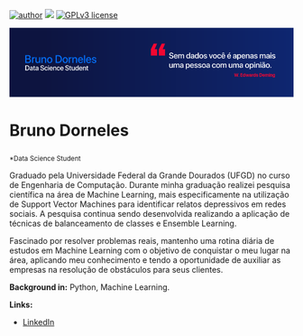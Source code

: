 [![author](https://img.shields.io/badge/author-BrunoDorneles-blue.svg)](https://www.linkedin.com/in/bruno-dorneles/) [![](https://img.shields.io/badge/python-3.7+-blue.svg)](https://www.python.org/downloads/release/python-365/) [![GPLv3 license](https://img.shields.io/badge/License-GPLv3-blue.svg)](http://perso.crans.org/besson/LICENSE.html)

<p align="center">
  <img src="banner.png" >
</p>

# Bruno Dorneles
<sub>*Data Science Student</sub>

Graduado pela Universidade Federal da Grande Dourados (UFGD) no curso de Engenharia de Computação. Durante minha graduação realizei pesquisa científica na área de Machine Learning, mais especificamente na utilização de Support Vector Machines para identificar relatos depressivos em redes sociais. A pesquisa continua sendo desenvolvida realizando a aplicação de técnicas de balanceamento de classes e Ensemble Learning.

Fascinado por resolver problemas reais, mantenho uma rotina diária de estudos em Machine Learning com o objetivo de conquistar o meu lugar na área, aplicando meu conhecimento e tendo a oportunidade de auxiliar as empresas na resolução de obstáculos para seus clientes. 

**Background in:** Python, Machine Learning.

**Links:**
* [LinkedIn](https://www.linkedin.com/in/bruno-dorneles/)
